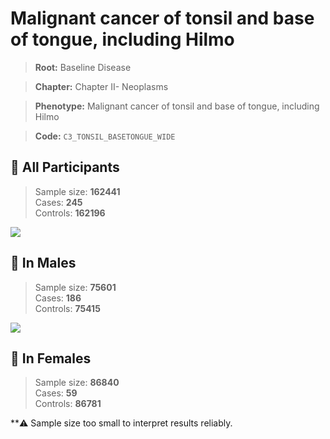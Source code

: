 # Malignant cancer of tonsil and base of tongue, including Hilmo

> **Root:** Baseline Disease  

> **Chapter:** Chapter II- Neoplasms  

> **Phenotype:** Malignant cancer of tonsil and base of tongue, including Hilmo  

> **Code:** `C3_TONSIL_BASETONGUE_WIDE`

## 🧪 All Participants  
> Sample size: **162441**  
> Cases: **245**  
> Controls: **162196**
<img src="/Disease/Figures/ALL/Incidence/C3_TONSIL_BASETONGUE_WIDE.png"/>
<CsvTable src="/public/Disease/Data/ALL/Incidence/COX_C3_TONSIL_BASETONGUE_WIDE.csv" label="🔍 View full results" />

## 👨 In Males  
> Sample size: **75601**  
> Cases: **186**  
> Controls: **75415**
<img src="/Disease/Figures/Male/Incidence/C3_TONSIL_BASETONGUE_WIDE.png"/>
<CsvTable src="/public/Disease/Data/Male/Incidence/COX_C3_TONSIL_BASETONGUE_WIDE.csv" label="🔍 View full results" />

## 👩 In Females  
> Sample size: **86840**  
> Cases: **59**  
> Controls: **86781**

**⚠️ Sample size too small to interpret results reliably.

